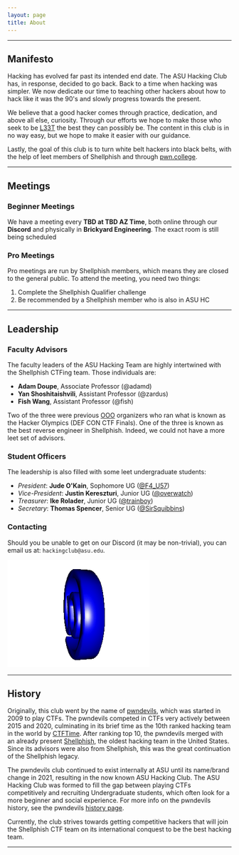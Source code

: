 ```yaml
---
layout: page
title: About
---
```


---
## Manifesto

Hacking has evolved far past its intended end date. The ASU Hacking Club has, in response, decided to go back. Back to a time when hacking was simpler. We now dedicate our time to teaching other hackers about how to hack like it was the 90's and slowly progress towards the present. 

We believe that a good hacker comes through practice, dedication, and above all else, curiosity. Through our efforts we hope to make those who seek to be [L33T](https://en.wikipedia.org/wiki/Leet) the best they can possibly be. The content in this club is in no way easy, but we hope to make it easier with our guidance.

Lastly, the goal of this club is to turn white belt hackers into black belts, with the help of leet members of Shellphish and through [pwn.college](https://pwn.college). 

---
## Meetings
### Beginner Meetings
We have a meeting every **TBD at TBD AZ Time**, both online through our **Discord** and physically in **Brickyard Engineering**. The exact room is still being scheduled

### Pro Meetings
Pro meetings are run by Shellphish members, which means they are closed to the general public. To attend the meeting, you need two things:
1. Complete the Shellphish Qualifier challenge
2. Be recommended by a Shellphish member who is also in ASU HC


---
## Leadership
### Faculty Advisors

The faculty leaders of the ASU Hacking Team are highly intertwined with the Shellphish CTFing team. Those individuals are:

- **Adam Doupe**, Associate Professor (@adamd)
- **Yan Shoshitaishvili**, Assistant Professor (@zardus)
- **Fish Wang**, Assistant Professor (@fish) 

Two of the three were previous [OOO](https://oooverflow.io/) organizers who ran what is known as the Hacker Olympics (DEF CON CTF Finals). One of the three is known as the best reverse engineer in Shellphish. Indeed, we could not have a more leet set of advisors.
### Student Officers

The leadership is also filled with some leet undergraduate students:

- _President_: **Jude O'Kain**, Sophomore UG ([@F4_U57](https://f4-u57.github.io/))
- _Vice-President_: **Justin Kereszturi**, Junior UG ([@overwatch](https://github.com/Justin-Kereszturi))
- _Treasurer_: **Ike Rolader**, Junior UG ([@trainboy](https://github.com/trainboy2019))
- _Secretary_: **Thomas Spencer**, Senior UG ([@SirSquibbins](https://github.com/tmspe859/))

### Contacting

Should you be unable to get on our Discord (it may be non-trivial), you can email us at: `hackingclub@asu.edu`.

![](files/images/at_symbol.gif)

---
## History

Originally, this club went by the name of [pwndevils](https://pwndevils.com), which was started in 2009 to play CTFs. The pwndevils competed in CTFs very actively between 2015 and 2020, culminating in its brief time as the 10th ranked hacking team in the world by [CTFTime](https://ctftime.org). After ranking top 10, the pwndevils merged with an already present [Shellphish](https://shellphish.net), the oldest hacking team in the United States. Since its advisors were also from Shellphish, this was the great continuation of the Shellphish legacy. 

The pwndevils club continued to exist internally at ASU until its name/brand change in 2021, resulting in the now known ASU Hacking Club. The ASU Hacking Club was formed to fill the gap between playing CTFs competitively and recruiting Undergraduate students, which often look for a more beginner and social experience. For more info on the pwndevils history, see the pwndevils [history page](https://pwndevils.com/about#pwndevils-history). 

Currently, the club strives towards getting competitive hackers that will join the Shellphish CTF team on its international conquest to be the best hacking team. 

---